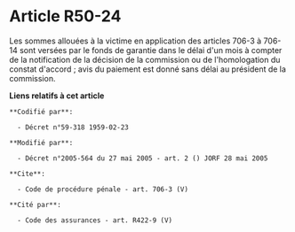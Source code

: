 # Article R50-24

Les sommes allouées à la victime en application des articles 706-3 à 706-14 sont versées par le fonds de garantie dans le
délai d'un mois à compter de la notification de la décision de la commission ou de l'homologation du constat d'accord ; avis
du paiement est donné sans délai au président de la commission.

**Liens relatifs à cet article**

	**Codifié par**:

	  - Décret n°59-318 1959-02-23

	**Modifié par**:

	  - Décret n°2005-564 du 27 mai 2005 - art. 2 () JORF 28 mai 2005

	**Cite**:

	  - Code de procédure pénale - art. 706-3 (V)

	**Cité par**:

	  - Code des assurances - art. R422-9 (V)
